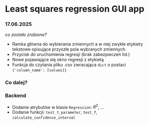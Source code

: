 # Least squares regression GUI app
### 17.06.2025
*co zostało zrobione?*
- Ramka główna do wybierania zmiennych a w niej zwykłe etykiety tekstowe opisujące przyszłe pola wybranych zmiennych.
- Przycisk do uruchomienia regresji (brak zabezpieczeń itd.)
- Nowe pojawiające się okno regresji z etykietą
- Funkcja do czytania pliku .csv zwracająca `dict` o postaci `{'column_name': [values]}`

### Co dalej?
### Backend
- Dodanie atrybutów w klasie `Regression`: $R^2$, ...
- Dodanie funkcji: `test_t_parameter`, `test_f`, `calculate_confidence_interval`
